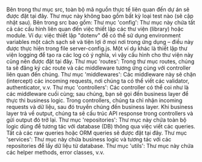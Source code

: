 Bên trong thư mục src, toàn bộ mã nguồn thực tế liên quan đến dự án sẽ được đặt tại đây. Thư mục này không bao gồm bất kỳ loại test nào (sẽ cập nhật sau). Bên trong src bao gồm:
Thư mục 'config': Thư mục này chứa tất cả các cấu hình liên quan đến việc thiết lập các thư viện (library) hoặc module. Ví dụ: việc thiết lập "dotenv" để có thể sử dụng environment variables một cách sạch sẽ và tiện lợi ở mọi nơi trong ứng dụng – điều này được thực hiện trong file server-config.js. Một ví dụ khác là thiết lập thư viện logging để tạo ra các log có ý nghĩa, vì vậy cấu hình cho thư viện này cũng nên được đặt tại đây.
Thư mục 'routes': Trong thư mục routes, chúng ta sẽ đăng ký các route và các middleware tương ứng cùng với controller liên quan đến chúng.
Thư mục 'middlewares': Các middleware này sẽ chặn (intercept) các incoming requests, nơi chúng ta có thể viết các validator, authenticator, v.v.
Thư mục 'controllers': Các controller có thể coi như là các middleware cuối cùng; sau chúng, bạn sẽ gọi đến business layer để thực thi business logic. Trong controllers, chúng ta chỉ nhận incoming requests và dữ liệu, sau đó truyền chúng đến business layer. Khi business layer trả về output, chúng ta sẽ cấu trúc API response trong controllers và gửi output đó trở lại.
Thư mục 'repositories': Thư mục này chứa toàn bộ logic dùng để tương tác với database (DB) thông qua việc viết các queries. Tất cả các raw queries hoặc ORM queries sẽ được đặt tại đây.
Thư mục 'services': Thư mục này chứa business logic và tương tác với các repositories để lấy dữ liệu từ database.
Thư mục 'utils': Thư mục này chứa các helper methods, error classes, v.v.
